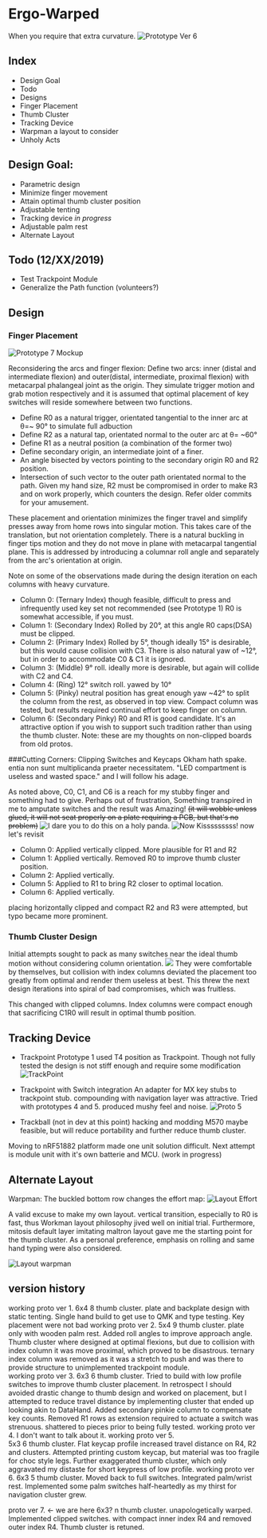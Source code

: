 # Ergo-Warped
When you require that extra curvature.
![Prototype Ver 6](https://raw.githubusercontent.com/pseudoku/Warped-keyboard/master/Photo/Proto6.jpg)

## Index
 * Design Goal
 * Todo
 * Designs
  * Finger Placement
  * Thumb Cluster
  * Tracking Device
 * Warpman a layout to consider
 * Unholy Acts

## Design Goal:
* Parametric design
* Minimize finger movement
* Attain optimal thumb cluster position
* Adjustable tenting
* Tracking device  _in progress_
* Adjustable palm rest
* Alternate Layout

## Todo (12/XX/2019)
* Test Trackpoint Module
* Generalize the Path function (volunteers?)

## Design
### Finger Placement
![Prototype 7 Mockup](https://raw.githubusercontent.com/pseudoku/Warped-keyboard/master/Photo/Proto7.jpg)

Reconsidering the arcs and finger flexion:
 Define two arcs: inner (distal and intermediate flexion) and outer(distal, intermediate, proximal flexion) with metacarpal phalangeal joint as the origin. They simulate trigger motion and grab motion respectively and it is assumed that optimal placement of key switches will reside somewhere between two functions.

* Define R0 as a natural trigger, orientated tangential to the inner arc at θ=~ 90°  to simulate full adbuction
* Define R2 as a natural tap, orientated normal to the outer arc at θ= ~60°
* Define R1 as a neutral position (a combination of the former two)
 * Define secondary origin, an intermediate joint of a finer.
 * An angle bisected by vectors pointing to the secondary origin R0 and R2 position.
 * Intersection of such vector to the outer path orientated normal to the path.
Given my hand size, R2 must be compromised in order to make R3 and on work properly, which counters the design. Refer older commits for your amusement.

These placement and orientation minimizes the finger travel and simplify presses away from home rows into singular motion. This takes care of the translation, but not orientation completely. There is a natural buckling in finger tips motion and they do not move in plane with metacarpal tangential plane. This is addressed by introducing a columnar roll angle and separately from the arc's orientation at origin.  

Note on some of the observations made during the design iteration on each columns with heavy curvature.

* Column 0: (Ternary Index) though feasible, difficult to press and infrequently used key set not recommended (see Prototype 1) R0 is somewhat accessible, if you must.
* Column 1: (Secondary Index) Rolled by 20°, at this angle R0 caps(DSA) must be clipped.
* Column 2: (Primary Index) Rolled by 5°, though ideally 15° is desirable, but this would cause collision with C3. There is also natural yaw of ~12°, but in order to accommodate C0 & C1 it is ignored.
* Column 3: (Middle) 9° roll. ideally more is desirable, but again will collide with C2 and C4.   
* Column 4: (Ring) 12° switch roll. yawed by 10°
* Column 5: (Pinky) neutral position has great enough yaw ~42° to split the column from the rest, as observed in top view.
Compact column was tested, but results required continual effort to keep finger on column.
* Column 6: (Secondary Pinky) R0 and R1 is good candidate. It's an attractive option if you wish to support such tradition rather than using the thumb cluster.
Note: these are my thoughts on non-clipped boards from old protos.

###Cutting Corners: Clipping Switches and Keycaps
Okham hath spake. entia non sunt multiplicanda praeter necessitatem. "LED compartment is useless and wasted space." and I will follow his adage.

As noted above, C0, C1, and C6 is a reach for my stubby finger and something had to give.
Perhaps out of frustration, Something transpired in me to amputate switches and the result was Amazing! ~~(it will wobble unless glued, it will not seat properly on a plate requiring a PCB, but that's no problem)~~
![I dare you to do this on a holy panda.](https://raw.githubusercontent.com/pseudoku/Warped-keyboard/master/Photo/Clipped1.jpg)
![Now Kisssssssss!](https://raw.githubusercontent.com/pseudoku/Warped-keyboard/master/Photo/Clippedl2.jpg)
now let's revisit
* Column 0: Applied vertically clipped. More plausible for R1 and R2
* Column 1: Applied vertically. Removed R0 to improve thumb cluster position.  
* Column 2: Applied vertically.
* Column 5: Applied to R1 to bring R2 closer to optimal location.
* Column 6: Applied vertically.

placing horizontally clipped and compact R2 and R3 were attempted, but typo became more prominent.

### Thumb Cluster Design
Initial attempts sought to pack as many switches near the ideal thumb motion without considering column orientation.
![](https://raw.githubusercontent.com/pseudoku/Warped-keyboard/master/Photo/asht.jpg)
They were comfortable by themselves, but collision with index columns deviated the placement too greatly from optimal and render them useless at best. This threw the next design iterations into spiral of bad compromises, which was fruitless.

This changed with clipped columns. Index columns were compact enough that sacrificing C1R0 will result in optimal thumb position.    



## Tracking Device
* Trackpoint
Prototype 1 used T4 position as Trackpoint. Though not fully tested the design is not stiff enough and require some modification
![TrackPoint](https://raw.githubusercontent.com/pseudoku/Warped-keyboard/master/Photo/ThumbTrackPoint.png)

* Trackpoint with Switch integration
An adapter for MX key stubs to trackpoint stub. compounding with navigation layer was attractive. Tried with prototypes 4 and 5. produced mushy feel and noise.
![Proto 5](https://raw.githubusercontent.com/pseudoku/Warped-keyboard/master/Photo/Proto5.jpg)

* Trackball (not in dev at this point)
hacking and modding M570 maybe feasible, but will reduce portability and further reduce thumb cluster.  

Moving to nRF51882 platform made one unit solution difficult. Next attempt is module unit with it's own batterie and MCU. (work in progress)

## Alternate Layout
Warpman:
The buckled bottom row changes the effort map:
![Layout Effort](https://raw.githubusercontent.com/pseudoku/Warped-keyboard/master/Photo/EffortMap.png)

A valid excuse to make my own layout.
vertical transition, especially to R0 is fast, thus Workman layout philosophy jived well on initial trial. Furthermore, mitosis default layer imitating maltron layout gave me the starting point for the thumb cluster. As a personal preference, emphasis on rolling and same hand typing were also considered.

![Layout warpman](https://raw.githubusercontent.com/pseudoku/Warped-keyboard/master/Photo/WarpmanLayout.jpg)


## version history

working proto ver 1.
  6x4 8 thumb cluster. plate and backplate design with static tenting. Single hand build to get use to QMK and type testing. Key placement were not bad
working proto ver 2.
  5x4 9 thumb cluster. plate only with wooden palm rest. Added roll angles to improve approach angle. Thumb cluster where designed at optimal flexions, but due to collision with index column it was move proximal, which proved to be disastrous. ternary index column was removed as it was a stretch to push and was there to provide structure to unimplemented trackpoint module.  
working proto ver 3.
  6x3 6 thumb cluster. Tried to build with low profile switches to improve thumb cluster placement. In retrospect I should avoided drastic change to thumb design and worked on placement, but I attempted to reduce travel distance by implementing cluster that ended up looking akin to DataHand. Added secondary pinkie column to compensate key counts. Removed R1 rows as extension required to actuate a switch was strenuous. shattered to pieces prior to being fully tested.
working proto ver 4.
  I don't want to talk about it.
working proto ver 5.  
  5x3 6 thumb cluster. Flat keycap profile increased travel distance on R4, R2 and clusters. Attempted printing custom keycap, but material was too fragile for choc style legs. Further exaggerated thumb cluster, which only aggravated my distaste for short keypress of low profile.
working proto ver 6.
  6x3 5 thumb cluster. Moved back to full switches. Integrated palm/wrist rest. Implemented some palm switches half-heartedly as my thirst for navigation cluster grew.

proto ver 7. <- we are here
  6x3? n thumb cluster. unapologetically warped. Implemented clipped switches. with compact inner index R4 and removed outer index R4. Thumb cluster is retuned.
